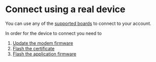 # Connect using a real device

You can use any of the [supported boards](../firmware/SupportedBoards.md) to
connect to your account.

In order for the device to connect you need to

1. [Update the modem firmware](UpdateModem.md)
1. [Flash the certificate](FlashingCertificate.md)
1. [Flash the application firmware](FlashingFirmware.md)
